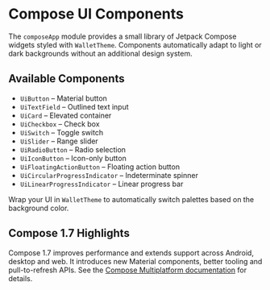 # Compose UI Components

The `composeApp` module provides a small library of Jetpack Compose widgets styled with `WalletTheme`. Components automatically adapt to light or dark backgrounds without an additional design system.

## Available Components

- `UiButton` – Material button
- `UiTextField` – Outlined text input
- `UiCard` – Elevated container
- `UiCheckbox` – Check box
- `UiSwitch` – Toggle switch
- `UiSlider` – Range slider
- `UiRadioButton` – Radio selection
- `UiIconButton` – Icon-only button
- `UiFloatingActionButton` – Floating action button
- `UiCircularProgressIndicator` – Indeterminate spinner
- `UiLinearProgressIndicator` – Linear progress bar

Wrap your UI in `WalletTheme` to automatically switch palettes based on the background color.

## Compose 1.7 Highlights

Compose 1.7 improves performance and extends support across Android, desktop and web. It introduces new Material components, better tooling and pull-to-refresh APIs. See the [Compose Multiplatform documentation](https://github.com/jetbrains/compose-multiplatform) for details.
